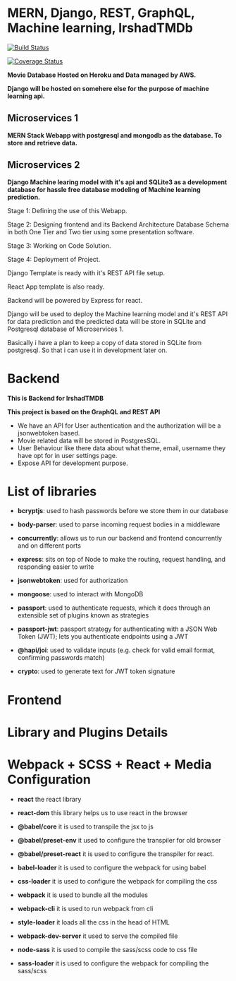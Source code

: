 # MERN, Django, REST, GraphQL, Machine learning, IrshadTMDb

[![Build Status](https://travis-ci.org/mdirshaddev/mern-django-rest-react-graphql-ml-irshadtmdb.svg?branch=test2)](https://travis-ci.org/mdirshaddev/mern-django-rest-react-graphql-ml-irshadtmdb)

[![Coverage Status](https://coveralls.io/repos/github/mdirshaddev/mern-django-rest-react-graphql-ml-irshadtmdb/badge.svg?branch=test2)](https://coveralls.io/github/mdirshaddev/mern-django-rest-react-graphql-ml-irshadtmdb?branch=test2)


**Movie Database Hosted on Heroku and Data managed by AWS.**

**Django will be hosted on somehere else for the purpose of machine learning api.**

## Microservices 1

**MERN Stack Webapp with postgresql and mongodb as the database. To store and retrieve data.**

## Microservices 2

**Django Machine learing model with it's api and SQLite3 as a development database for hassle free database modeling of Machine learning prediction.**

Stage 1: Defining the use of this Webapp.

Stage 2: Designing frontend and its Backend Architecture Database Schema in both One Tier and Two tier using some presentation software.

Stage 3: Working on Code Solution.

Stage 4: Deployment of Project.

Django Template is ready with it's REST API file setup.

React App template is also ready.

Backend will be powered by Express for react.

Django will be used to deploy the Machine learning model and it's REST API for data prediction and the predicted data will be store in SQLite and Postgresql database of Microservices 1.

Basically i have a plan to keep a copy of data stored in SQLite from postgresql. So that i can use it in development later on.


# Backend

**This is Backend for IrshadTMDB**

**This project is based on the GraphQL and REST API**

* We have an API for User authentication and the authorization will be a jsonwebtoken based.
* Movie related data will be stored in PostgresSQL.
* User Behaviour like there data about what theme, email, username they have opt for in user settings page.
* Expose API for development purpose.

# List of libraries

* **bcryptjs**: used to hash passwords before we store them in our database

* **body-parser**: used to parse incoming request bodies in a middleware

* **concurrently**: allows us to run our backend and frontend concurrently and on different ports

* **express**: sits on top of Node to make the routing, request handling, and responding easier to write

* **jsonwebtoken**: used for authorization

* **mongoose**: used to interact with MongoDB

* **passport**: used to authenticate requests, which it does through an extensible set of plugins known as strategies

* **passport-jwt**: passport strategy for authenticating with a JSON Web Token (JWT); lets you authenticate endpoints using a JWT

* **@hapi/joi**: used to validate inputs (e.g. check for valid email format, confirming passwords match)

* **crypto**: used to generate text for JWT token signature

# Frontend

# Library and Plugins Details

# Webpack + SCSS + React + Media Configuration

* **react** the react library

* **react-dom** this library helps us to use react in the browser

* **@babel/core** it is used to transpile the jsx to js

* **@babel/preset-env** it used to configure the transpiler for old browser

* **@babel/preset-react** it is used to configure the transpiler for react.

* **babel-loader** it is used to configure the webpack for using babel

* **css-loader** it is used to configure the webpack for compiling the css

* **webpack** it is used to bundle all the modules

* **webpack-cli** it is used to run webpack from cli

* **style-loader** it loads all the css in the head of HTML

* **webpack-dev-server** it used to serve the compiled file

* **node-sass** it is used to compile the sass/scss code to css file

* **sass-loader** it is used to configure the webpack for compiling the sass/scss